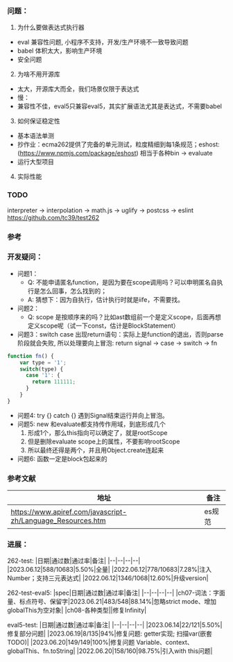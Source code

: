 ### 问题：
1. 为什么要做表达式执行器
  - eval 兼容性问题, 小程序不支持，开发/生产环境不一致导致问题
  - babel 体积太大，影响生产环境
  - 安全问题
2. 为啥不用开源库
- 太大，开源库大而全，我们场景仅限于表达式
- 慢：
- 兼容性不佳，eval5只兼容eval5，其实扩展语法尤其是表达式，不需要babel
3. 如何保证稳定性
- 基本语法单测
- 抄作业：ecma262提供了完备的单元测试，粒度精细到每1条规范；eshost: (https://www.npmjs.com/package/eshost) 相当于各种bin -> evaluate
- 运行大型项目
4. 实际性能

### TODO
interpreter -> interpolation -> math.js -> uglify -> postcss -> eslint
https://github.com/tc39/test262

### 参考


### 开发疑问：
- 问题1：
  - Q: 不能申请匿名function，是因为要在scope调用吗？可以申明匿名自执行是怎么回事，怎么找到的；
  - A: 猜想下：因为自执行，估计执行时就是iife，不需要找。
- 问题2：
  - Q: scope 是按顺序来的吗？比如ast数组前一个是定义scope，后面再想定义scope呢（试一下const，估计是BlockStatement）
- 问题3：switch case 出现return语句：实际上是function的退出，否则parse阶段就会失败, 所以处理要向上冒泡: return signal -> case -> switch -> fn
``` javascript
function fn() {
    var type = '1';
    switch(type) {
      case '1': {
        return 111111;
      }
    }
}
```
- 问题4: try {} catch {} 遇到Signal结束运行并向上冒泡。
- 问题5: new 和evaluate都支持传作用域，到底形成几个
  1. 形成1个，那么this指向可以确定了，就是rootScope
  2. 但是删除evaluate scope上的属性，不要影响rootScope
  3. 所以最终还得是两个，并且用Object.create连起来
- 问题6: 函数一定是block包起来的

### 参考文献
|地址|备注|
|--|--|
|https://www.apiref.com/javascript-zh/Language_Resources.htm|es规范|

### 进展：
262-test:
|日期|通过数|通过率|备注|
|--|--|--|--|
|2023.06.12|588/10683|5.50%|全量|
|2022.06.12|778/10683|7.28%|注入Number；支持三元表达式|
|2022.06.12|1346/1068|12.60%|升级version|

262-test-eval5:
|spec|日期|通过数|通过率|备注|
|--|--|--|--|
|ch07-词法：字面量、标点符号、保留字|2023.06.21|483/548|88.14%|忽略strict mode、增加globalThis为空对象|
|ch08-各种类型||修复Infinity|

eval5-test:
|日期|通过数|通过率|备注|
|--|--|--|--|
|2023.06.14|22/121|5.50%|修复部分问题|
|2023.06.19|8/135|94%|修复问题: getter实现; 扫描var(嵌套TODO)|
|2023.06.20|149/149|100%|修复问题 Variable、context、globalThis、fn.toString|
|2022.06.20|158/160|98.75%|引入with this问题|
